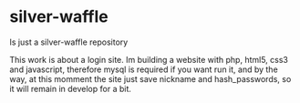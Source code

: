 # silver-waffle
Is just a silver-waffle repository 

This work is about a login site. Im building a website with php, html5, css3 and javascript, 
therefore mysql is required if you want run it, and by the way, at this momment the site just save nickname and hash_passwords,
so it will remain in develop for a bit.



